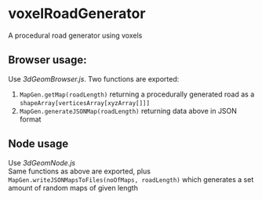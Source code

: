 voxelRoadGenerator  
==================
A procedural road generator using voxels

Browser usage:
-----
Use *3dGeomBrowser.js*.
Two functions are exported:  
1. `MapGen.getMap(roadLength)` returning a procedurally generated road as a `shapeArray[verticesArray[xyzArray[]]]`
2. `MapGen.generateJSONMap(roadLength)` returning data above in JSON format 


Node usage
-----
Use *3dGeomNode.js*  
Same functions as above are exported, plus  
`MapGen.writeJSONMapsToFiles(noOfMaps, roadLength)` which generates a set amount of random maps of given length
